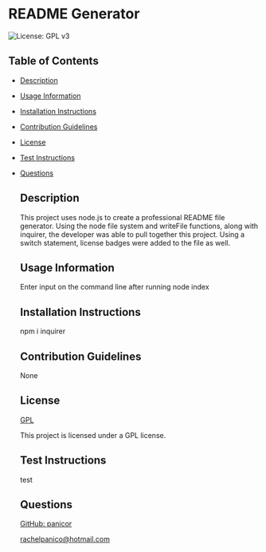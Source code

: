 
  # README Generator

  ![License: GPL v3](https://img.shields.io/badge/License-GPLv3-blue.svg)

  ## Table of Contents
- [Description](#description)
- [Usage Information](#usage-information)
- [Installation Instructions](#installation-instructions)
- [Contribution Guidelines](#contribution-guidelines)
- [License](#license)
- [Test Instructions](#test-instructions)
- [Questions](#questions)

  ## Description
  This project uses node.js to create a professional README file generator. Using the node file system and writeFile functions, along with inquirer, the developer was able to pull together this project. Using a switch statement, license badges were added to the file as well.  
  ## Usage Information
  Enter input on the command line after running node index
  ## Installation Instructions
  npm i inquirer
  ## Contribution Guidelines
  None
  ## License
  [GPL](https://www.gnu.org/licenses/gpl-3.0)

  This project is licensed under a GPL license.
  ## Test Instructions
  test
  ## Questions
  [GitHub: panicor](https://github.com/panicor)

  rachelpanico@hotmail.com
